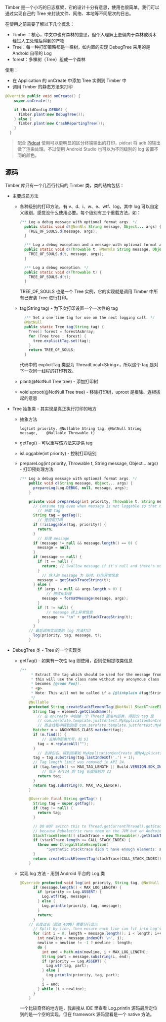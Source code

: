 Timber 是一个小巧的日志框架，它的设计十分有意思，使用也很简单。我们可以通过实现自己的 Tree 来封装文件、网络、本地等不同层次的日志。

在使用之前需要了解以下几个概念：

+ Timber：核心，中文中也有森林的意思，但个人理解上更偏向于森林或树木经过人工处理后得到的产物
+ Tree：每一种打印策略都是一棵树，如内置的实现 DebugTree 采用的是 Android 自带的 Log
+ forest：多棵树（Tree）组成一个森林

使用：

+ 在 Application 的 onCreate 中添加 Tree 实例到 Timber 中
+ 调用 Timber 的静态方法来打印

```java
@Override public void onCreate() {
    super.onCreate();

    if (BuildConfig.DEBUG) {
      Timber.plant(new DebugTree());
    } else {
      Timber.plant(new CrashReportingTree());
    }
  }
```

> 配合 [Pidcat](http://github.com/JakeWharton/pidcat/)  使用可以更明显的区分终端输出的打印，pidcat 将 adb 的输出做了渲染处理。不过使用 Android Studio 也可以为不同级别的 log 设置不同的颜色。



## 源码

Timber 库只有一个几百行代码的 Timber 类，类的结构包括：

+ 主要成员方法

  + 各种级别的打印方法，有 v、d、i、w、e、wtf、log，其中 log 可以自定义级别，感觉没什么使用必要。每个级别有三个重载方法，如：

    ```java
    /** Log a debug message with optional format args. */
      public static void d(@NonNls String message, Object... args) {
        TREE_OF_SOULS.d(message, args);
      }
    
      /** Log a debug exception and a message with optional format args. */
      public static void d(Throwable t, @NonNls String message, Object... args) {
        TREE_OF_SOULS.d(t, message, args);
      }
    
      /** Log a debug exception. */
      public static void d(Throwable t) {
        TREE_OF_SOULS.d(t);
      }
    ```

    TREE_OF_SOULS 也是一个 Tree 实例，它的实现就是调用 Timber 中所有已安装 Tree 进行打印。

  + tag(String tag) - 为下次打印设置一个一次性的 tag

    ```java
      /** Set a one-time tag for use on the next logging call. */
      @NotNull
      public static Tree tag(String tag) {
        Tree[] forest = forestAsArray;
        for (Tree tree : forest) {
          tree.explicitTag.set(tag);
        }
        return TREE_OF_SOULS;
      }
    ```

    代码中的 explicitTag 类型为 ThreadLocal<String\>，所以这个 tag 是对下一次同一线程的打印有效。

  + plant(@NotNull Tree tree) - 添加打印树

  + void uproot(@NotNull Tree tree) - 移除打印树，uproot 是根除、连根拔起的意思

+ Tree 抽象类 - 其实现是真正执行打印的地方

  + 抽象方法 

    `log(int priority, @Nullable String tag, @NotNull String message,    @Nullable Throwable t)`

  + getTag() - 可以重写该方法来提供 tag

  + isLoggable(int priority) - 控制打印级别

  + prepareLog(int priority, Throwable t, String message, Object... args) - 打印预处理方法

    ```java
    /** Log a debug message with optional format args. */
        public void d(String message, Object... args) {
          prepareLog(Log.DEBUG, null, message, args);
        }
    
        private void prepareLog(int priority, Throwable t, String message, Object... args) {
          // Consume tag even when message is not loggable so that next message is correctly tagged.
            // 获取 tag
          String tag = getTag(); 
    		// 是否可打印
          if (!isLoggable(tag, priority)) {
            return;
          }
            // 处理 message
          if (message != null && message.length() == 0) {
            message = null;
          }
          if (message == null) {
            if (t == null) {
              return; // Swallow message if it's null and there's no throwable.
            }
              // 传入的 message 为 空时，打印异常信息
            message = getStackTraceString(t);
          } else {
            if (args != null && args.length > 0) {
                // 格式化处理
              message = formatMessage(message, args);
            }
            if (t != null) {
                // meaasge 拼上异常信息
              message += "\n" + getStackTraceString(t);
            }
          }
    	// 最后调用实现类的 log 方法打印
          log(priority, tag, message, t);
        }
    ```

+ DebugTree 类 - Tree 的一个实现类

  + getTag()  - 如果有一次性 tag 则使用，否则使用提取类信息

    ```java
    /**
         * Extract the tag which should be used for the message from the {@code element}. By default
         * this will use the class name without any anonymous class suffixes (e.g., {@code Foo$1}
         * becomes {@code Foo}).
         * <p>
         * Note: This will not be called if a {@linkplain #tag(String) manual tag} was specified.
         */
        @Nullable
        protected String createStackElementTag(@NotNull StackTraceElement element) {
          String tag = element.getClassName();
            // 在 onCreate 中创建一个 Thread 匿名内部类，得到的 tag 是
            // com.zerofate.template.justfortest.MyApplication$onCreate$1
            // 而主线程中得到的是 com.zerofate.template.justfortest.MyApplication
          Matcher m = ANONYMOUS_CLASS.matcher(tag);
          if (m.find()) {
              // 去掉内部类代号，如 $1
            tag = m.replaceAll("");
          }
            // 去掉包名，得到结果如 MyApplication$onCreate 或MyApplication
          tag = tag.substring(tag.lastIndexOf('.') + 1);
          // Tag length limit was removed in API 24.
          if (tag.length() <= MAX_TAG_LENGTH || Build.VERSION.SDK_INT >= Build.VERSION_CODES.N) {
              // 低于 API24 的 tag 长度限制为 23
            return tag;
          }
          return tag.substring(0, MAX_TAG_LENGTH);
        }
    
        @Override final String getTag() {
          String tag = super.getTag();
          if (tag != null) {
            return tag;
          }
    
          // DO NOT switch this to Thread.getCurrentThread().getStackTrace(). The test will pass
          // because Robolectric runs them on the JVM but on Android the elements are different.
          StackTraceElement[] stackTrace = new Throwable().getStackTrace();
          if (stackTrace.length <= CALL_STACK_INDEX) {
            throw new IllegalStateException(
                "Synthetic stacktrace didn't have enough elements: are you using proguard?");
          }
          return createStackElementTag(stackTrace[CALL_STACK_INDEX]);
        }
    ```

  + 实现 log 方法 - 用到 Android 平台的 Log 类

    ```java
    @Override protected void log(int priority, String tag, @NotNull String message, Throwable t) {
          if (message.length() < MAX_LOG_LENGTH) {
            if (priority == Log.ASSERT) {
              Log.wtf(tag, message);
            } else {
              Log.println(priority, tag, message);
            }
            return;
          }
    	// 长度过长（超过 4000）需要分行显示
          // Split by line, then ensure each line can fit into Log's maximum length.
          for (int i = 0, length = message.length(); i < length; i++) {
            int newline = message.indexOf('\n', i);
            newline = newline != -1 ? newline : length;
            do {
              int end = Math.min(newline, i + MAX_LOG_LENGTH);
              String part = message.substring(i, end);
              if (priority == Log.ASSERT) {
                Log.wtf(tag, part);
              } else {
                Log.println(priority, tag, part);
              }
              i = end;
            } while (i < newline);
          }
        }
    ```

    一个比较奇怪的地方是，我直接从 IDE 里查看 Log.println 源码最后定位到的是一个空的实现，但在 framework 源码里看是一个 native 方法。